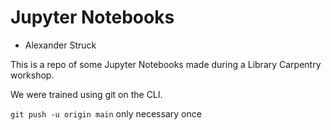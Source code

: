 # Jupyter Notebooks
- Alexander Struck

This is a repo of some Jupyter Notebooks made during a Library Carpentry workshop.

We were trained using git on the CLI.

`git push -u origin main`
only necessary once

